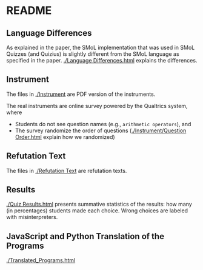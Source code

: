 # README

## Language Differences

<p>As explained in the paper, the SMoL implementation that was used in
SMoL Quizzes (and Quizius) is slightly different from the SMoL language
as specified in the paper. <a
href="./Language%20Differences.html">./Language Differences.html</a>
explains the differences.</p>
<h2 id="instrument">Instrument</h2>
<p>The files in <a href="./Instrument/">./Instrument</a> are PDF version
of the instruments.</p>
<p>The real instruments are online survey powered by the Qualtrics
system, where</p>
<ul>
<li>Students do not see question names (e.g.,
<code>arithmetic operators</code>), and</li>
<li>The survey randomize the order of questions (<a
href="./Instrument/Question%20Order.html">./Instrument/Question
Order.html</a> explain how we randomized)</li>
</ul>
<h2 id="refutation-text">Refutation Text</h2>
<p>The files in <a href="./Refutation%20Text">./Refutation Text</a> are
refutation texts.</p>

## Results

<p><a href="./Quiz%20Results.html">./Quiz Results.html</a> presents
summative statistics of the results: how many (in percentages) students
made each choice. Wrong choices are labeled with misinterpreters.</p>
<h2 id="javascript-and-python-translation-of-the-programs">JavaScript
and Python Translation of the Programs</h2>
<p><a
href="./Translated_Programs.html">./Translated_Programs.html</a></p>
